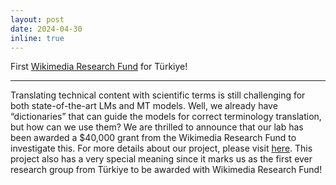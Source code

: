 ```yaml
---
layout: post
date: 2024-04-30
inline: true
---
```


First [Wikimedia Research Fund](https://meta.wikimedia.org/wiki/Wikimedia_Foundation) for Türkiye!

***
Translating technical content with scientific terms is still challenging for both state-of-the-art LMs and MT models. Well, we already have “dictionaries” that can guide the models for correct terminology translation, but how can we use them? We are thrilled to announce that our lab has been awarded a $40,000 grant from the Wikimedia Research Fund to investigate this. For more details about our project, please visit [here](https://meta.wikimedia.org/wiki/Research:Bridging_the_Gap_Between_Wikipedians_and_Scientists_with_Terminology-Aware_Translation:_A_Case_Study_in_Turkish). This project also has a very special meaning since it marks us as the first ever research group from Türkiye to be awarded with Wikimedia Research Fund!
